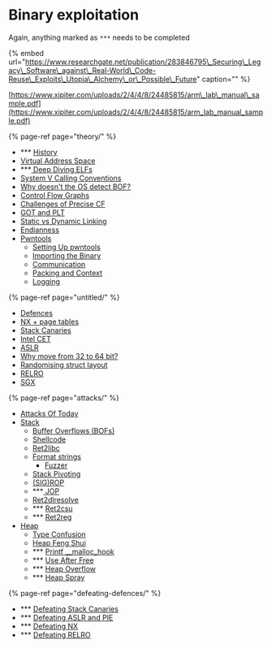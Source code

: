 # Binary exploitation

Again, anything marked as `***` needs to be completed

{% embed url="https://www.researchgate.net/publication/283846795\_Securing\_Legacy\_Software\_against\_Real-World\_Code-Reuse\_Exploits\_Utopia\_Alchemy\_or\_Possible\_Future" caption="" %}

[https://www.xipiter.com/uploads/2/4/4/8/24485815/arm\_lab\_manual\_sample.pdf](https://www.xipiter.com/uploads/2/4/4/8/24485815/arm_lab_manual_sample.pdf)

{% page-ref page="theory/" %}

* \*\*\* [History](theory/history.md)
* [Virtual Address Space](theory/virtual-address-space.md)
* \*\*\*[ Deep Diving ELFs](theory/deep-diving-elfs.md)
* [System V Calling Conventions](theory/system-v-calling-conventions.md)
* [Why doesn't the OS detect BOF?](theory/side-note-os-doesnt-detect-bof.md)
* [Control Flow Graphs](theory/control-flow-graphs.md)
* [Challenges of Precise CF](theory/challenges-of-precise-cfg.md)
* [GOT and PLT](theory/got-and-plt.md)
* [Static vs Dynamic Linking](theory/static-vs-dynamic-linking.md)
* [Endianness](theory/endianness.md)
* [Pwntools](theory/pwntools/)
  * [Setting Up pwntools](theory/pwntools/setting-up-pwntools.md)
  * [Importing the Binary](theory/pwntools/importing-the-binary.md)
  * [Communication](theory/pwntools/communication.md)
  * [Packing and Context](theory/pwntools/packing.md)
  * [Logging](theory/pwntools/logging.md)

{% page-ref page="untitled/" %}

* [Defences](untitled/)
* [NX + page tables](untitled/nx.md)
* [Stack Canaries](untitled/stack-canaries.md)
* [Intel CET](untitled/defence-shadow-stacks-intel-cet.md)
* [ASLR](untitled/aslr.md)
* [Why move from 32 to 64 bit?](untitled/why-move-from-32-to-64-bit.md)
* [Randomising struct layout](untitled/defence-randomising-struct-layout.md)
* [RELRO](untitled/relro.md)
* [SGX](untitled/sgx.md)

{% page-ref page="attacks/" %}

* [Attacks Of Today](attacks/attacks-of-today.md)
* [Stack](attacks/stack/)
  * [Buffer Overflows \(BOFs\)](https://github.com/EuanB26/gitbook-learning/tree/dd7fbbb911919e4e52712deef63a640178d80e7d/cybersec/binary-exploitation/buffer-overflows-bofs.md)
  * [Shellcode](attacks/stack/shellcode.md)
  * [Ret2libc](attacks/stack/ret2libc/)
  * [Format strings](attacks/stack/format-strings/)
    * [Fuzzer](attacks/stack/format-strings/fuzzer.md)
  * [Stack Pivoting](attacks/stack/stack-pivotting.md)
  * [\(SIG\)ROP](attacks/stack/sigrop.md)
  * \*\*\*[ JOP](attacks/stack/jop.md)
  * [Ret2dlresolve](attacks/stack/ret2csu.md)
  * \*\*\* [Ret2csu](attacks/stack/ret2csu-1.md)
  * \*\*\* [Ret2reg](attacks/stack/ret2reg.md)
* [Heap](attacks/heap/) 
  * [Type Confusion](attacks/heap/type-confusion.md)
  * [Heap Feng Shui](attacks/heap/heap-feng-shui.md)
  * \*\*\* [Printf \_\_malloc\_hook](attacks/heap/printf-__malloc_hook.md)
  * \*\*\* [Use After Free](attacks/heap/use-after-free.md)
  * \*\*\* [Heap Overflow](attacks/heap/heap-overflow.md)
  * \*\*\* [Heap Spray](attacks/heap/heap-spray.md)

{% page-ref page="defeating-defences/" %}

* \*\*\* [Defeating Stack Canaries](defeating-defences/defeating-stack-canaries.md)
* \*\*\* [Defeating ASLR and PIE](defeating-defences/defeating-aslr-and-pie.md)
* \*\*\* [Defeating NX](defeating-defences/defeating-nx.md)
* \*\*\* [Defeating RELRO](defeating-defences/defeating-relro.md)

